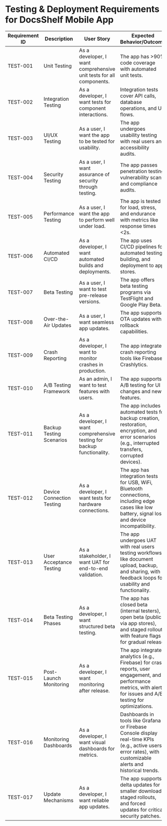 # Testing & Deployment Requirements for DocsShelf Mobile App

| Requirement ID | Description | User Story | Expected Behavior/Outcome |
|---|---|---|---|
| TEST-001 | Unit Testing | As a developer, I want comprehensive unit tests for all components. | The app has >90% code coverage with automated unit tests. |
| TEST-002 | Integration Testing | As a developer, I want tests for component interactions. | Integration tests cover API calls, database operations, and UI flows. |
| TEST-003 | UI/UX Testing | As a user, I want the app to be tested for usability. | The app undergoes usability testing with real users and accessibility audits. |
| TEST-004 | Security Testing | As a user, I want assurance of security through testing. | The app passes penetration testing, vulnerability scans, and compliance audits. |
| TEST-005 | Performance Testing | As a user, I want the app to perform well under load. | The app is tested for load, stress, and endurance with metrics like response times <2s. |
| TEST-006 | Automated CI/CD | As a developer, I want automated builds and deployments. | The app uses CI/CD pipelines for automated testing, building, and deployment to app stores. |
| TEST-007 | Beta Testing | As a user, I want to test pre-release versions. | The app offers beta testing programs via TestFlight and Google Play Beta. |
| TEST-008 | Over-the-Air Updates | As a user, I want seamless app updates. | The app supports OTA updates with rollback capabilities. |
| TEST-009 | Crash Reporting | As a developer, I want to monitor crashes in production. | The app integrates crash reporting tools like Firebase Crashlytics. |
| TEST-010 | A/B Testing Framework | As an admin, I want to test features with users. | The app supports A/B testing for UI changes and new features. |
| TEST-011 | Backup Testing Scenarios | As a developer, I want comprehensive testing for backup functionality. | The app includes automated tests for backup creation, restoration, encryption, and error scenarios (e.g., interrupted transfers, corrupted devices). |
| TEST-012 | Device Connection Testing | As a developer, I want tests for hardware connections. | The app has integration tests for USB, WiFi, Bluetooth connections, including edge cases like low battery, signal loss, and device incompatibility. |
| TEST-013 | User Acceptance Testing | As a stakeholder, I want UAT for end-to-end validation. | The app undergoes UAT with real users testing workflows like document upload, backup, and sharing, with feedback loops for usability and functionality. |
| TEST-014 | Beta Testing Phases | As a developer, I want structured beta testing. | The app has closed beta (internal testers), open beta (public via app stores), and staged rollout with feature flags for gradual release. |
| TEST-015 | Post-Launch Monitoring | As a developer, I want monitoring after release. | The app integrates analytics (e.g., Firebase) for crash reports, user engagement, and performance metrics, with alerts for issues and A/B testing for optimizations. |
| TEST-016 | Monitoring Dashboards | As a developer, I want visual dashboards for metrics. | Dashboards in tools like Grafana or Firebase Console display real-time KPIs (e.g., active users, error rates), with customizable alerts and historical trends. |
| TEST-017 | Update Mechanisms | As a developer, I want reliable app updates. | The app supports delta updates for smaller downloads, staged rollouts, and forced updates for critical security patches. |

